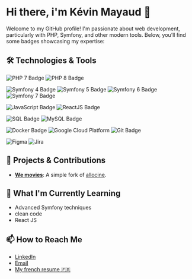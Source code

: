 # Hi there, i'm Kévin Mayaud 👋

Welcome to my GitHub profile! I'm passionate about web development, particularly with PHP, Symfony, and other modern tools. Below, you’ll find some badges showcasing my expertise:

## 🛠️ Technologies & Tools

![PHP 7 Badge](https://img.shields.io/badge/php-7.4-777BB4?style=for-the-badge&logo=php&logoColor=white)
![PHP 8 Badge](https://img.shields.io/badge/php-8.0-777BB4?style=for-the-badge&logo=php&logoColor=white)

![Symfony 4 Badge](https://img.shields.io/badge/symfony-4-000000?style=for-the-badge&logo=symfony&logoColor=white)
![Symfony 5 Badge](https://img.shields.io/badge/symfony-5-000000?style=for-the-badge&logo=symfony&logoColor=white)
![Symfony 6 Badge](https://img.shields.io/badge/symfony-6-000000?style=for-the-badge&logo=symfony&logoColor=white)
![Symfony 7 Badge](https://img.shields.io/badge/symfony-7-000000?style=for-the-badge&logo=symfony&logoColor=white)

![JavaScript Badge](https://img.shields.io/badge/javascript-%23F7DF1E.svg?style=for-the-badge&logo=javascript&logoColor=black)
![ReactJS Badge](https://img.shields.io/badge/react-%2320232a.svg?style=for-the-badge&logo=react&logoColor=%2361DAFB)


![SQL Badge](https://img.shields.io/badge/sql-4169E1?style=for-the-badge&logo=postgresql&logoColor=white)
![MySQL Badge](https://img.shields.io/badge/mysql-4479A1?style=for-the-badge&logo=mysql&logoColor=white)

![Docker Badge](https://img.shields.io/badge/docker-0db7ed?style=for-the-badge&logo=docker&logoColor=white)
![Google Cloud Platform](https://img.shields.io/badge/Google%20Cloud-4285F4?style=for-the-badge&logo=google-cloud&logoColor=white)
![Git Badge](https://img.shields.io/badge/git-F05032?style=for-the-badge&logo=git&logoColor=white)

![Figma](https://img.shields.io/badge/-Figma-F24E1E?style=for-the-badge&logo=figma&logoColor=white)
![Jira](https://img.shields.io/badge/-Jira-0052CC?style=for-the-badge&logo=jira&logoColor=white)

## 🔧 Projects & Contributions

- **[We movies](https://github.com/mayaudK/we_movies)**: A simple fork of [allocine](https://www.allocine.fr/).

## 🌱 What I'm Currently Learning

- Advanced Symfony techniques
- clean code
- React JS

## 📫 How to Reach Me

- [LinkedIn](https://www.linkedin.com/in/kevin-mayaud)
- [Email](mailto:kevin.mayaud@hotmail.fr)
- [My french resume :fr:](https://kmd-projets.fr/CV-07-10-24.pdf)
